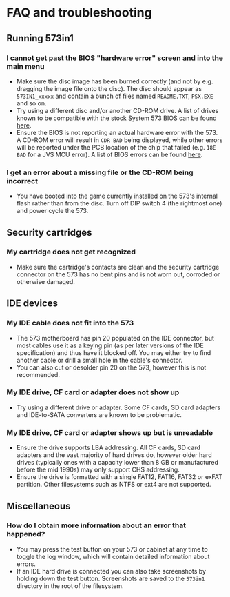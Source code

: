 
# FAQ and troubleshooting

## Running 573in1

### I cannot get past the BIOS "hardware error" screen and into the main menu

- Make sure the disc image has been burned correctly (and not by e.g. dragging
  the image file onto the disc). The disc should appear as `573IN1_xxxxx` and
  contain a bunch of files named `README.TXT`, `PSX.EXE` and so on.
- Try using a different disc and/or another CD-ROM drive. A list of drives known
  to be compatible with the stock System 573 BIOS can be found
  [here](https://psx-spx.consoledev.net/konamisystem573/#known-working-replacement-drives).
- Ensure the BIOS is not reporting an actual hardware error with the 573. A
  CD-ROM error will result in `CDR BAD` being displayed, while other errors will
  be reported under the PCB location of the chip that failed (e.g. `18E BAD` for
  a JVS MCU error). A list of BIOS errors can be found
  [here](https://psx-spx.consoledev.net/konamisystem573/#boot-sequence).

### I get an error about a missing file or the CD-ROM being incorrect

- You have booted into the game currently installed on the 573's internal flash
  rather than from the disc. Turn off DIP switch 4 (the rightmost one) and power
  cycle the 573.

## Security cartridges

### My cartridge does not get recognized

- Make sure the cartridge's contacts are clean and the security cartridge
  connector on the 573 has no bent pins and is not worn out, corroded or
  otherwise damaged.

## IDE devices

### My IDE cable does not fit into the 573

- The 573 motherboard has pin 20 populated on the IDE connector, but most cables
  use it as a keying pin (as per later versions of the IDE specification) and
  thus have it blocked off. You may either try to find another cable or drill a
  small hole in the cable's connector.
- You can also cut or desolder pin 20 on the 573, however this is not
  recommended.

### My IDE drive, CF card or adapter does not show up

- Try using a different drive or adapter. Some CF cards, SD card adapters and
  IDE-to-SATA converters are known to be problematic.

### My IDE drive, CF card or adapter shows up but is unreadable

- Ensure the drive supports LBA addressing. All CF cards, SD card adapters and
  the vast majority of hard drives do, however older hard drives (typically ones
  with a capacity lower than 8 GB or manufactured before the mid 1990s) may only
  support CHS addressing.
- Ensure the drive is formatted with a single FAT12, FAT16, FAT32 or exFAT
  partition. Other filesystems such as NTFS or ext4 are not supported.

## Miscellaneous

### How do I obtain more information about an error that happened?

- You may press the test button on your 573 or cabinet at any time to toggle the
  log window, which will contain detailed information about errors.
- If an IDE hard drive is connected you can also take screenshots by holding
  down the test button. Screenshots are saved to the `573in1` directory in the
  root of the filesystem.

